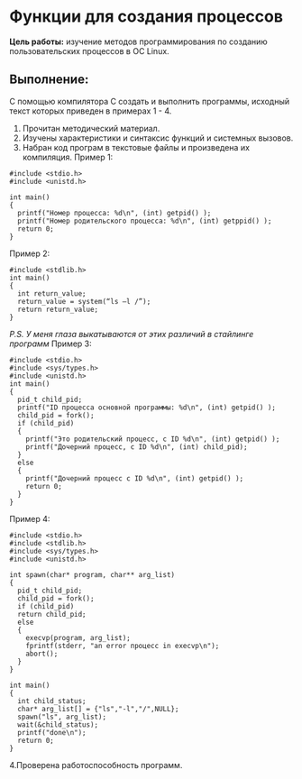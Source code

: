 # Функции для создания процессов
**Цель работы:** изучение методов программирования по созданию пользовательских процессов в ОС Linux.

## **Выполнение:**
С помощью компилятора C создать и выполнить программы, исходный текст которых приведен в примерах 1 - 4.
1. Прочитан методический материал.
2. Изучены характеристики и синтаксис функций и системных вызовов.
3. Набран код програм в текстовые файлы и произведена их компиляция.
Пример 1:
```shell
#include <stdio.h>
#include <unistd.h>

int main()
{
  printf("Номер процесса: %d\n", (int) getpid() );
  printf("Номер родительского процесса: %d\n", (int) getppid() );
  return 0;
}
```
Пример 2:
```shell
#include <stdlib.h>
int main()
{
  int return_value;
  return_value = system(“ls –l /”);
  return return_value;
}
```
_P.S. У меня глаза выкатываются от этих различий в стайлинге программ_
Пример 3:
```shell
#include <stdio.h>
#include <sys/types.h>
#include <unistd.h>
int main()
{
  pid_t child_pid;
  printf("ID процесса основной программы: %d\n", (int) getpid() );
  child_pid = fork();
  if (child_pid)
  {
    printf("Это родительский процесс, с ID %d\n", (int) getpid() );
    printf("Дочерний процесс, с ID %d\n", (int) child_pid);
  }
  else
  {
    printf("Дочерний процесс c ID %d\n", (int) getpid() );
    return 0;
  }
}
```
Пример 4:
```shell
#include <stdio.h>
#include <stdlib.h>
#include <sys/types.h>
#include <unistd.h>

int spawn(char* program, char** arg_list)
{
  pid_t child_pid;
  child_pid = fork();
  if (child_pid)
  return child_pid;
  else
  {
    execvp(program, arg_list);
    fprintf(stderr, "an error процесс in execvp\n");
    abort();
  }
}

int main()
{
  int child_status;
  char* arg_list[] = {"ls","-l","/",NULL};
  spawn("ls", arg_list);
  wait(&child_status);
  printf("done\n");
  return 0;
}
```
4.Проверена работоспособность программ.
